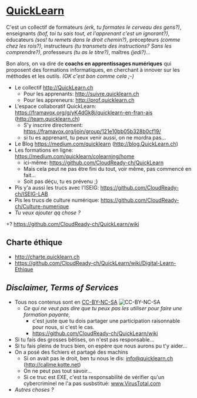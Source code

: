 # [QuickLearn](https://github.com/CloudReady-ch/QuickLearn/wiki)
C'est un collectif de formateurs *(erk, tu formates le cerveau des gens?)*, enseignants *(bof, toi tu sais tout, et l'apprenant c'est un ignorant?)*, éducateurs *(sos! tu remets dans le droit chemin?)*, précepteurs *(comme chez les rois?)*, instructeurs *(tu transmets des instructions? Sans les comprendre?)*, professeurs *(tu as le titre?)*, maîtres *(jedi?)*... 

Bon alors, on va dire de **coachs en apprentissages numériques** qui proposent des formations informatiques, en cherchant à innover sur les méthodes et les outils. *(OK c'est bon comme cela ;-)*
* Le collectif http://QuickLearn.ch
  * Pour les apprenants: http://suivre.quicklearn.ch
  * Pour les appreneurs: http://prof.quicklearn.ch
* L'espace collaboratif QuickLearn: https://framavox.org/g/yK4dGk8j/quicklearn-en-fran-ais (http://team.quicklearn.ch)
  * S'y inscrire directement: https://framavox.org/join/group/121e10bb05b328b0cf19/
  * si tu es apprenant, tu peux venir aussi, on ne mordra pas...
* Le Blog https://medium.com/quicklearn (http://blog.QuickLearn.ch)
* Les formations en ligne: https://medium.com/quicklearn/colearning/home
  * ici-même: https://github.com/CloudReady-ch/QuickLearn
  * Mais cela peut ne pas être fini du tout, voir même, pas commencé en fait...
  * Soit pas déçu, tu es prévenu ;)
* Pis y'a aussi les trucs avec l'ISEIG: https://github.com/CloudReady-ch/ISEIG-LAB
* Pis les trucs de culture numérique: https://github.com/CloudReady-ch/Culture-numerique
* *Tu veux ajouter qq chose ?*

+? https://github.com/CloudReady-ch/QuickLearn/wiki

## Charte éthique
* http://charte.quicklearn.ch
* https://github.com/CloudReady-ch/QuickLearn/wiki/Digital-Learn-Ethique

## *Disclaimer, Terms of Services*
* Tous nos contenus sont en [CC-BY-NC-SA](https://creativecommons.org/licenses/by-nc-sa/4.0/deed.fr) ![CC-BY-NC-SA](https://i.creativecommons.org/l/by-nc-sa/4.0/88x31.png)
  * _Ce qui ne veut pas dire que tu peux pas les utiliser pour faire une formation payante,_
    * c'est juste que tu dois partager une participation raisonnable pour nous, si c'est le cas.
    * https://github.com/CloudReady-ch/QuickLearn/wiki
* Si tu fais des grosses bêtises, on n'est pas responsable...
* Si tu fais pleins de trucs bien, on espère que nous aurons pu t'y aider...
* On a posé des fichiers et partagé des machins
  * Si on avait pas le droit, ben tu nous le dis: info@quicklearn.ch (http://callme.kotte.net)
  * On ne peut pas tout savoir...
  * Si ce truc est EXE, c'est ta responsabilité de vérifier qu'un cybercriminel ne l'a pas susbstitué: www.VirusTotal.com
* *Autres choses ?*
